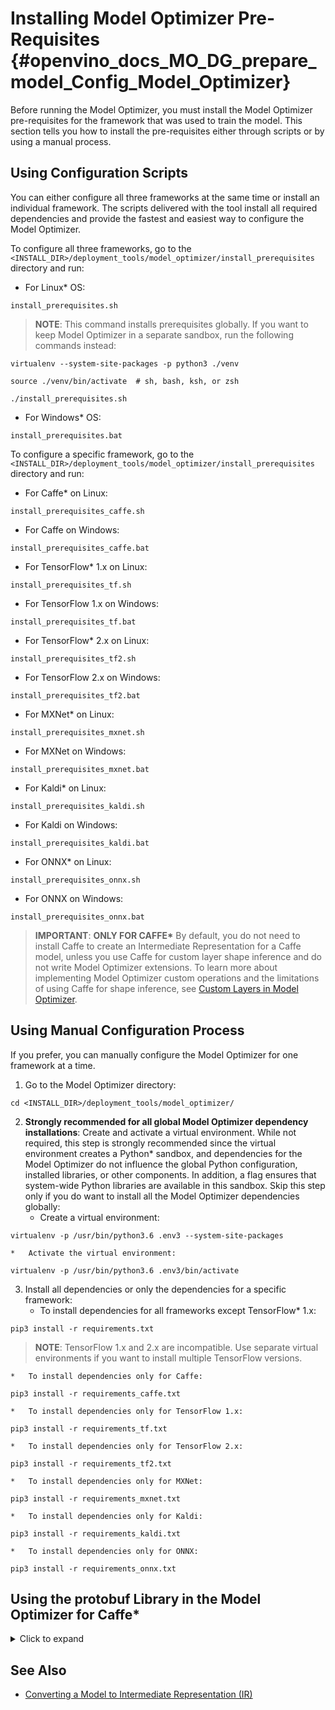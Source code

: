 # Installing Model Optimizer Pre-Requisites {#openvino_docs_MO_DG_prepare_model_Config_Model_Optimizer}

Before running the Model Optimizer, you must install the Model Optimizer pre-requisites for the framework that was used to train the model. This section tells you how to install the pre-requisites either through scripts or by using a manual process.

## Using Configuration Scripts

You can either configure all three frameworks at the same time or install an
individual framework. The scripts delivered with the tool install all required
dependencies and provide the fastest and easiest way to configure the Model
Optimizer.

To configure all three frameworks, go to the
`<INSTALL_DIR>/deployment_tools/model_optimizer/install_prerequisites`
directory and run:

*   For Linux\* OS:
```
install_prerequisites.sh
```
> **NOTE**: This command installs prerequisites globally. If you want to keep Model Optimizer in a separate sandbox, run the following commands instead:
```
virtualenv --system-site-packages -p python3 ./venv
```
```
source ./venv/bin/activate  # sh, bash, ksh, or zsh
```
```
./install_prerequisites.sh
```


*   For Windows\* OS:
```
install_prerequisites.bat
```

To configure a specific framework, go to the
`<INSTALL_DIR>/deployment_tools/model_optimizer/install_prerequisites`
directory and run:

*   For Caffe\* on Linux:
```
install_prerequisites_caffe.sh
```
*   For Caffe on Windows:
```
install_prerequisites_caffe.bat
```
*   For TensorFlow\* 1.x on Linux:
```
install_prerequisites_tf.sh
```
*   For TensorFlow 1.x on Windows:
```
install_prerequisites_tf.bat
```
*   For TensorFlow\* 2.x on Linux:
```
install_prerequisites_tf2.sh
```
*   For TensorFlow 2.x on Windows:
```
install_prerequisites_tf2.bat
```
*   For MXNet\* on Linux:
```
install_prerequisites_mxnet.sh
```
*   For MXNet on Windows:
```
install_prerequisites_mxnet.bat
```
*   For Kaldi\* on Linux:
```
install_prerequisites_kaldi.sh
```
*   For Kaldi on Windows:
```
install_prerequisites_kaldi.bat
```
*   For ONNX\* on Linux:
```
install_prerequisites_onnx.sh
```
*   For ONNX on Windows:
```
install_prerequisites_onnx.bat
```

> **IMPORTANT**: **ONLY FOR CAFFE\*** By default, you do not need to install Caffe to create an
> Intermediate Representation for a Caffe model, unless you use Caffe for
> custom layer shape inference and do not write Model Optimizer extensions.
> To learn more about implementing Model Optimizer custom operations and the
> limitations of using Caffe for shape inference, see
> [Custom Layers in Model Optimizer](customize_model_optimizer/Customize_Model_Optimizer.md).

## Using Manual Configuration Process

If you prefer, you can manually configure the Model Optimizer for one
framework at a time.

1.  Go to the Model Optimizer directory:
```shell
cd <INSTALL_DIR>/deployment_tools/model_optimizer/
```
2.  **Strongly recommended for all global Model Optimizer dependency installations**:
    Create and activate a virtual environment. While not required, this step is
    strongly recommended since the virtual environment creates a Python\*
    sandbox, and dependencies for the Model Optimizer do not influence the
    global Python configuration, installed libraries, or other components.
    In addition, a flag ensures that system-wide Python libraries are available
    in this sandbox. Skip this step only if you do want to install all the Model
    Optimizer dependencies globally:
    *   Create a virtual environment:
```shell
virtualenv -p /usr/bin/python3.6 .env3 --system-site-packages
```
    *   Activate the virtual environment:
```shell
virtualenv -p /usr/bin/python3.6 .env3/bin/activate
```
3.  Install all dependencies or only the dependencies for a specific framework:
    *   To install dependencies for all frameworks except TensorFlow* 1.x:
```shell
pip3 install -r requirements.txt
```
> **NOTE**: TensorFlow 1.x and 2.x are incompatible. Use separate virtual environments if you want to install multiple TensorFlow versions.

    *   To install dependencies only for Caffe:
```shell
pip3 install -r requirements_caffe.txt
```
    *   To install dependencies only for TensorFlow 1.x:
```shell
pip3 install -r requirements_tf.txt
```
    *   To install dependencies only for TensorFlow 2.x:
```shell
pip3 install -r requirements_tf2.txt
```
    *   To install dependencies only for MXNet:
```shell
pip3 install -r requirements_mxnet.txt
```
    *   To install dependencies only for Kaldi:
```shell
pip3 install -r requirements_kaldi.txt
```
    *   To install dependencies only for ONNX:
```shell
pip3 install -r requirements_onnx.txt
```

## Using the protobuf Library in the Model Optimizer for Caffe\*
<details>
    <summary>Click to expand</summary>

These procedures require:

*   Access to GitHub and the ability to use git commands
*   Microsoft Visual Studio\* 2013 for Win64\* (if using Windows\*)
*   C/C++

Model Optimizer uses the protobuf library to load trained Caffe models.
By default, the library executes pure Python\* language implementation,
which is slow. These steps show how to use the faster C++ implementation
of the protobuf library on Windows OS or Linux OS.

#### Using the protobuf Library on Linux\* OS

To use the C++ implementation of the protobuf library on Linux, it is enough to
set up the environment variable:
```sh
export PROTOCOL_BUFFERS_PYTHON_IMPLEMENTATION=cpp
```

#### <a name="protobuf-install-windows"></a>Using the protobuf Library on Windows\* OS

On Windows, pre-built protobuf packages for Python versions 3.4, 3.5, 3.6,
and 3.7 are provided with the installation package and can be found in
the
`<INSTALL_DIR>\deployment_tools\model_optimizer\install_prerequisites`
folder. Please note that they are not installed with the
`install_prerequisites.bat` installation script due to possible issues
with `pip`, and you can install them at your own discretion. Make sure
that you install the protobuf version that matches the Python version
you use:

-   `protobuf-3.6.1-py3.4-win-amd64.egg` for Python 3.4
-   `protobuf-3.6.1-py3.5-win-amd64.egg` for Python 3.5
-   `protobuf-3.6.1-py3.6-win-amd64.egg` for Python 3.6
-   `protobuf-3.6.1-py3.7-win-amd64.egg` for Python 3.7

To install the protobuf package:

1. Open the command prompt as administrator.
2. Go to the `install_prerequisites` folder of the OpenVINO toolkit installation directory:
```sh
cd <INSTALL_DIR>\deployment_tools\model_optimizer\install_prerequisites
```

3. Run the following command to install the protobuf for Python 3.6. If
   you want to install the protobuf for Python 3.4, 3.5, or 3.7, replace
   `protobuf-3.6.1-py3.6-win-amd64.egg` with the corresponding file
   name from the list above.
```sh
python -m easy_install protobuf-3.6.1-py3.6-win-amd64.egg
```
   If the Python version you use is lower than 3.4, you need to update
   it or <a href="#build-protobuf">build the library manually</a>.

#### <a name="build-protobuf"></a>Building the protobuf Library on Windows\* OS

> **NOTE**: These steps are optional. If you use Python version 3.4, 3.5, 3.6, or 3.7,
> you can <a href="#protobuf-install-windows">install the protobuf library</a> using the pre-built packages.

To compile the protobuf library from sources on Windows OS, do the following:

1.  Clone protobuf source files from GitHub:
```shell
git clone https://github.com/google/protobuf.git
cd protobuf
```
2.  Create a Visual Studio solution file. Run these commands:
```shell
cd C:\Path\to\protobuf\cmake\build
mkdir solution
cd solution C:\Path\to\protobuf\cmake\build\solution
cmake -G "Visual Studio 12 2013 Win64" ../..
```
3.  Change the runtime library option for `libprotobuf` and `libprotobuf-lite`:

   *   Open the project's **Property Pages** dialog box
   *   Expand the **C/C++** tab
   *   Select the **Code Generation** property page
   *   Change the **Runtime Library** property to **Multi-thread DLL (/MD)**
4.  Build the `libprotoc`, `protoc`, `libprotobuf`, and `libprotobuf-lite` projects in the **Release** configuration.
5.  Add a path to the build directory to the `PATH` environment variable:
```shell
set PATH=%PATH%;C:\Path\to\protobuf\cmake\build\solution\Release
```
6.  Go to the `python` directory:
```shell
cd C:\Path\to\protobuf\python
```
7.  Use a text editor to open and change these `setup.py` options:

   *   Change from <code>​libraries = ['protobuf']</code>  
       to <code>libraries = ['libprotobuf', 'libprotobuf-lite']</code>
   *   Change from <code>extra_objects = ['../src/.libs/libprotobuf.a', '../src/.libs/libprotobuf-lite.a']</code>  
       to <code>extra_objects = ['../cmake/build/solution/Release/libprotobuf.lib', '../cmake/build/solution/Release/libprotobuf-lite.lib']</code>
8.  Build the Python package with the C++ implementation:
```shell
python setup.py build –cpp_implementation
```
9.  Install the Python package with the C++ implementation:
```shell
python3 -m easy_install dist/protobuf-3.6.1-py3.6-win-amd64.egg
```
10.  Set an environment variable to boost the protobuf performance:
```shell
set PROTOCOL_BUFFERS_PYTHON_IMPLEMENTATION=cpp
```
</details>

## See Also

* [Converting a Model to Intermediate Representation (IR)](convert_model/Converting_Model.md)
